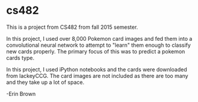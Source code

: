 # cs482

This is a project from CS482 from fall 2015 semester.

In this project, I used over 8,000 Pokemon card images and fed them into a convolutional neural network to attempt to "learn" them enough to classify new cards properly.
The primary focus of this was to predict a pokemon cards type.

In this project, I used iPython notebooks and the cards were downloaded from lackeyCCG. The card images are not included as there are too many and they take up a lot of space.




-Erin Brown
